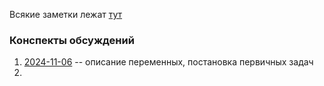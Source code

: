 Всякие заметки лежат [тут](https://docs.google.com/document/d/1wt8xOXHJaDbdO3CPbOUI8mWEEzi_ZipaE33_taY5Xoc)  

### Конспекты обсуждений  

1. [2024-11-06](./2024-11-06.md) -- описание переменных, постановка первичных задач  
2. 
